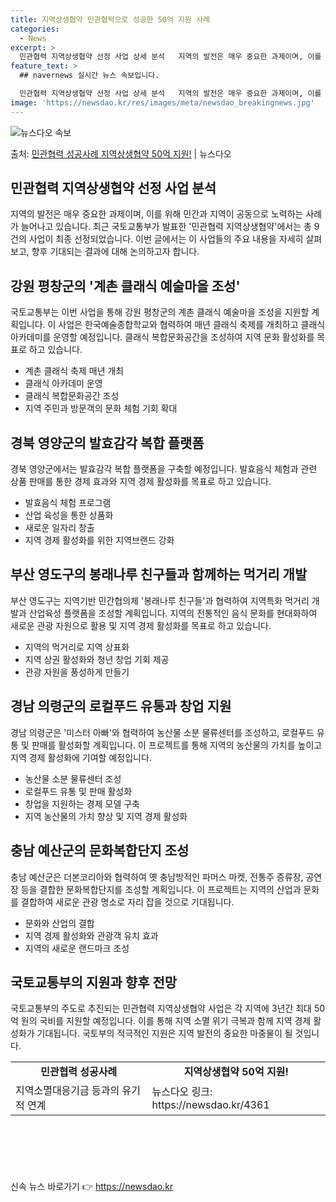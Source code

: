 ```yaml
---
title: 지역상생협약 민관협력으로 성공한 50억 지원 사례
categories:
  - News
excerpt: >
  민관협력 지역상생협약 선정 사업 상세 분석   지역의 발전은 매우 중요한 과제이며, 이를 위해 민간과 지역이…
feature_text: >
  ## navernews 실시간 뉴스 속보입니다.

  민관협력 지역상생협약 선정 사업 상세 분석   지역의 발전은 매우 중요한 과제이며, 이를 위해 민간과 지역이…
image: 'https://newsdao.kr/res/images/meta/newsdao_breakingnews.jpg'
---
```


![뉴스다오 속보](https://newsdao.kr/res/images/meta/newsdao_breakingnews.jpg)

<p>출처: <a href="https://newsdao.kr/4361" rel="dofollow">민관협력 성공사례 지역상생협약 50억 지원!</a> | 뉴스다오</p>

<h2 data-ke-size="size26">민관협력 지역상생협약 선정 사업 분석</h2>
<p data-ke-size="size16">지역의 발전은 매우 중요한 과제이며, 이를 위해 민간과 지역이 공동으로 노력하는 사례가 늘어나고 있습니다. 최근 국토교통부가 발표한 '민관협력 지역상생협약'에서는 총 9건의 사업이 최종 선정되었습니다. 이번 글에서는 이 사업들의 주요 내용을 자세히 살펴보고, 향후 기대되는 결과에 대해 논의하고자 합니다.</p>

<h2 data-ke-size="size24">강원 평창군의 '계촌 클래식 예술마을 조성'</h2>
<p data-ke-size="size16">국토교통부는 이번 사업을 통해 강원 평창군의 계촌 클래식 예술마을 조성을 지원할 계획입니다. 이 사업은 한국예술종합학교와 협력하여 매년 클래식 축제를 개최하고 클래식 아카데미를 운영할 예정입니다. 클래식 복합문화공간을 조성하여 지역 문화 활성화를 목표로 하고 있습니다.</p>
<ul>
  <li>계촌 클래식 축제 매년 개최</li>
  <li>클래식 아카데미 운영</li>
  <li>클래식 복합문화공간 조성</li>
  <li>지역 주민과 방문객의 문화 체험 기회 확대</li>
</ul>

<h2 data-ke-size="size24">경북 영양군의 발효감각 복합 플랫폼</h2>
<p data-ke-size="size16">경북 영양군에서는 발효감각 복합 플랫폼을 구축할 예정입니다. 발효음식 체험과 관련 상품 판매를 통한 경제 효과와 지역 경제 활성화를 목표로 하고 있습니다.</p>
<ul>
  <li>발효음식 체험 프로그램</li>
  <li>산업 육성을 통한 상품화</li>
  <li>새로운 일자리 창출</li>
  <li>지역 경제 활성화를 위한 지역브랜드 강화</li>
</ul>

<h2 data-ke-size="size24">부산 영도구의 봉래나루 친구들과 함께하는 먹거리 개발</h2>
<p data-ke-size="size16">부산 영도구는 지역기반 민간협의체 '봉래나루 친구들'과 협력하여 지역특화 먹거리 개발과 산업육성 플랫폼을 조성할 계획입니다. 지역의 전통적인 음식 문화를 현대화하여 새로운 관광 자원으로 활용 및 지역 경제 활성화를 목표로 하고 있습니다.</p>
<ul>
  <li>지역의 먹거리로 지역 상표화</li>
  <li>지역 상권 활성화와 청년 창업 기회 제공</li>
  <li>관광 자원을 풍성하게 만들기</li>
</ul>

<h2 data-ke-size="size24">경남 의령군의 로컬푸드 유통과 창업 지원</h2>
<p data-ke-size="size16">경남 의령군은 '미스터 아빠'와 협력하여 농산물 소분 물류센터를 조성하고, 로컬푸드 유통 및 판매를 활성화할 계획입니다. 이 프로젝트를 통해 지역의 농산물의 가치를 높이고 지역 경제 활성화에 기여할 예정입니다.</p>
<ul>
  <li>농산물 소분 물류센터 조성</li>
  <li>로컬푸드 유통 및 판매 활성화</li>
  <li>창업을 지원하는 경제 모델 구축</li>
  <li>지역 농산물의 가치 향상 및 지역 경제 활성화</li>
</ul>

<h2 data-ke-size="size24">충남 예산군의 문화복합단지 조성</h2>
<p data-ke-size="size16">충남 예산군은 더본코리아와 협력하여 옛 충남방적인 파머스 마켓, 전통주 증류장, 공연장 등을 결합한 문화복합단지를 조성할 계획입니다. 이 프로젝트는 지역의 산업과 문화를 결합하여 새로운 관광 명소로 자리 잡을 것으로 기대됩니다.</p>
<ul>
  <li>문화와 산업의 결합</li>
  <li>지역 경제 활성화와 관광객 유치 효과</li>
  <li>지역의 새로운 랜드마크 조성</li>
</ul>

<h2 data-ke-size="size24">국토교통부의 지원과 향후 전망</h2>
<p data-ke-size="size16">국토교통부의 주도로 추진되는 민관협력 지역상생협약 사업은 각 지역에 3년간 최대 50억 원의 국비를 지원할 예정입니다. 이를 통해 지역 소멸 위기 극복과 함께 지역 경제 활성화가 기대됩니다. 국토부의 적극적인 지원은 지역 발전의 중요한 마중물이 될 것입니다.</p>

<table style="width: 100%;">
  <tr>
    <td style="text-align: center; height: 17px;"><b>민관협력 성공사례</b></td>
    <td style="text-align: center; height: 17px;"><b>지역상생협약 50억 지원!</b></td>
  </tr>
  <tr>
    <td>지역소멸대응기금 등과의 유기적 연계</td>
    <td>뉴스다오 링크: https://newsdao.kr/4361</td>
  </tr>
</table>
<h2 data-ke-size="size26">&nbsp;</h2>
<p data-ke-size="size16">&nbsp;</p> 

신속 뉴스 바로가기 👉 <a href="https://newsdao.kr" rel="dofollow">https://newsdao.kr</a>


